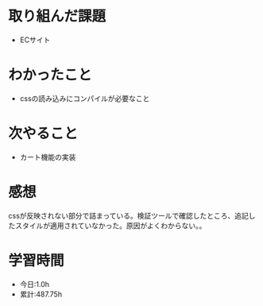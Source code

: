 # 取り組んだ課題
- ECサイト
# わかったこと
- cssの読み込みにコンパイルが必要なこと
# 次やること
- カート機能の実装
# 感想
cssが反映されない部分で詰まっている。検証ツールで確認したところ、追記したスタイルが適用されていなかった。原因がよくわからない。。
# 学習時間
- 今日:1.0h
- 累計:487.75h